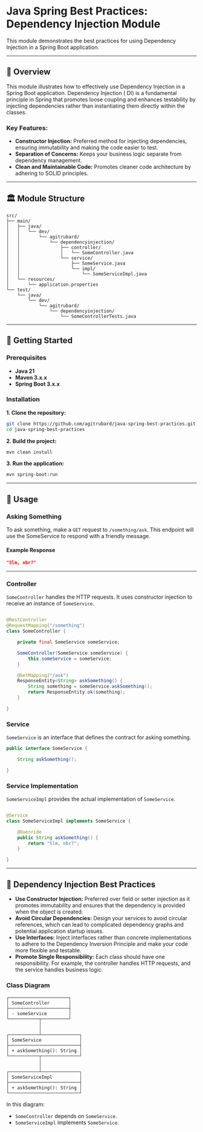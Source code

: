 # Java Spring Best Practices: Dependency Injection Module

This module demonstrates the best practices for using Dependency Injection in a Spring Boot application.

---

## 📌 Overview

This module illustrates how to effectively use Dependency Injection in a Spring Boot application. Dependency Injection (
DI) is a fundamental principle in Spring that promotes loose coupling and enhances testability by injecting dependencies
rather than instantiating them directly within the classes.

### Key Features:

- **Constructor Injection:** Preferred method for injecting dependencies, ensuring immutability and making the code
  easier to test.
- **Separation of Concerns:** Keeps your business logic separate from dependency management.
- **Clean and Maintainable Code:** Promotes cleaner code architecture by adhering to SOLID principles.

---

## 🏛️ Module Structure

```
src/
├── main/
│   ├── java/
│   │   └── dev/
│   │       └── agitrubard/
│   │           └── dependencyinjection/
│   │               ├── controller/
│   │               │   └── SomeController.java
│   │               └── service/
│   │                   ├── SomeService.java
│   │                   └── impl/
│   │                       └── SomeServiceImpl.java
│   └── resources/
│       └── application.properties
└── test/
    └── java/
        └── dev/
            └── agitrubard/
                └── dependencyinjection/
                    └── SomeControllerTests.java
```

---

## 🚀 Getting Started

### Prerequisites

- **Java 21**
- **Maven 3.x.x**
- **Spring Boot 3.x.x**

### Installation

**1. Clone the repository:**

```bash
git clone https://github.com/agitrubard/java-spring-best-practices.git
cd java-spring-best-practices
```

**2. Build the project:**

```bash
mvn clean install
```

**3. Run the application:**

```bash
mvn spring-boot:run
```

---

## 📄 Usage

### Asking Something

To ask something, make a `GET` request to `/something/ask`. This endpoint will use the SomeService to respond with a
friendly message.

#### Example Response

```json
"Slm, nbr?"
```

---

### Controller

`SomeController` handles the HTTP requests. It uses constructor injection to receive an instance of `SomeService`.

```java

@RestController
@RequestMapping("/something")
class SomeController {

    private final SomeService someService;

    SomeController(SomeService someService) {
        this.someService = someService;
    }

    @GetMapping("/ask")
    ResponseEntity<String> askSomething() {
        String something = someService.askSomething();
        return ResponseEntity.ok(something);
    }

}
```

### Service

`SomeService` is an interface that defines the contract for asking something.

```java
public interface SomeService {

    String askSomething();

}
```

### Service Implementation

`SomeServiceImpl` provides the actual implementation of `SomeService`.

```java

@Service
class SomeServiceImpl implements SomeService {

    @Override
    public String askSomething() {
        return "Slm, nbr?";
    }

}
```

---

## 📙 Dependency Injection Best Practices

- **Use Constructor Injection:** Preferred over field or setter injection as it promotes immutability and ensures that
  the dependency is provided when the object is created.
- **Avoid Circular Dependencies:** Design your services to avoid circular references, which can lead to complicated
  dependency graphs and potential application startup issues.
- **Use Interfaces:** Inject interfaces rather than concrete implementations to adhere to the Dependency Inversion
  Principle and make your code more flexible and testable.
- **Promote Single Responsibility:** Each class should have one responsibility. For example, the controller handles HTTP
  requests, and the service handles business logic.

### Class Diagram

```plaintext
┌──────────────────────┐
│ SomeController       │
├──────────────────────┤
│ - someService        │
└───────────┬──────────┘
            │
            │
┌───────────┴──────────────┐
│ SomeService              │
├──────────────────────────┤
│ + askSomething(): String │
└───────────┬──────────────┘
            │
            │
┌───────────┴──────────────┐
│ SomeServiceImpl          │
├──────────────────────────┤
│ + askSomething(): String │
└──────────────────────────┘
```

In this diagram:

- `SomeController` depends on `SomeService`.
- `SomeServiceImpl` implements `SomeService`.